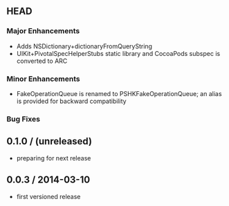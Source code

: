## HEAD

### Major Enhancements
  * Adds NSDictionary+dictionaryFromQueryString
  * UIKit+PivotalSpecHelperStubs static library and CocoaPods subspec is converted to ARC

### Minor Enhancements
  * FakeOperationQueue is renamed to PSHKFakeOperationQueue; an alias is provided for backward compatibility

### Bug Fixes

## 0.1.0 / (unreleased)
  * preparing for next release

## 0.0.3 / 2014-03-10
  * first versioned release
